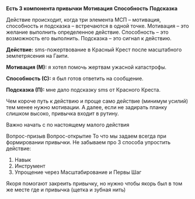 **Есть 3 компонента привычки**
**Мотивация**
**Способность**
**Подсказка**

Действие происходит, когда три элемента МСП – мотивация, способность и подсказка – встречаются в одной точке. Мотивация – это желание выполнить определенное действие. Способность – это возможность его выполнить. Подсказка – это сигнал к действию.

**Действие:** sms-пожертвование в Красный Крест после масштабного землетрясения на Гаити.

**Мотивация (М):** я хотел помочь жертвам ужасной катастрофы.

**Способность (С):** я был готов ответить на сообщение.

**Подсказка (П):** мне дало подсказку sms от Красного Креста.

Чем короче путь к действию и проще само действие (минимум усилий) тем менее нужно мотивации. А далее, если не задирать планку слишком высоко, привычка входит в рутину. 

Важно начать с по настоящему малого действия 

Вопрос-призыв
Вопрос-открытие
То что мы задаем всегда при формировании привычки.
Не забываем про 3 способа упростить действие:
1. Навык
2. Инструмент
3. Упрощение через Масштабирование и Первы Шаг


Якоря помогают закреить привычку, но нужно чтобы якорь был в том же месте где и привычка (щетка и зубная нить)